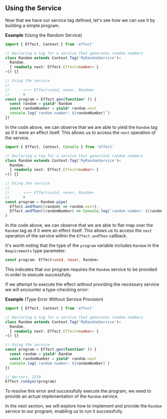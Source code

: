 ## Using the Service

Now that we have our service tag defined, let's see how we can use it by building a simple program.

**Example** (Using the Random Service)

<Tabs syncKey="pipe-vs-gen">

<TabItem label="Using Effect.gen">

```ts twoslash
import { Effect, Context } from 'effect'

// Declaring a tag for a service that generates random numbers
class Random extends Context.Tag('MyRandomService')<
  Random,
  { readonly next: Effect.Effect<number> }
>() {}

// Using the service
//
//      ┌─── Effect<void, never, Random>
//      ▼
const program = Effect.gen(function* () {
  const random = yield* Random
  const randomNumber = yield* random.next
  console.log(`random number: ${randomNumber}`)
})
```

In the code above, we can observe that we are able to yield the `Random` tag as if it were an effect itself.
This allows us to access the `next` operation of the service.

</TabItem>

<TabItem label="Using pipe">

```ts twoslash
import { Effect, Context, Console } from 'effect'

// Declaring a tag for a service that generates random numbers
class Random extends Context.Tag('MyRandomService')<
  Random,
  { readonly next: Effect.Effect<number> }
>() {}

// Using the service
//
//      ┌─── Effect<void, never, Random>
//      ▼
const program = Random.pipe(
  Effect.andThen((random) => random.next),
  Effect.andThen((randomNumber) => Console.log(`random number: ${randomNumber}`))
)
```

In the code above, we can observe that we are able to flat-map over the `Random` tag as if it were an effect itself.
This allows us to access the `next` operation of the service within the `Effect.andThen` callback.

</TabItem>

</Tabs>

It's worth noting that the type of the `program` variable includes `Random` in the `Requirements` type parameter:

```ts "Random" showLineNumbers=false
const program: Effect<void, never, Random>
```

This indicates that our program requires the `Random` service to be provided in order to execute successfully.

If we attempt to execute the effect without providing the necessary service we will encounter a type-checking error:

**Example** (Type Error Without Service Provision)

```ts twoslash
import { Effect, Context } from 'effect'

// Declaring a tag for a service that generates random numbers
class Random extends Context.Tag('MyRandomService')<
  Random,
  { readonly next: Effect.Effect<number> }
>() {}

// Using the service
const program = Effect.gen(function* () {
  const random = yield* Random
  const randomNumber = yield* random.next
  console.log(`random number: ${randomNumber}`)
})

// @errors: 2379
Effect.runSync(program)
```

To resolve this error and successfully execute the program, we need to provide an actual implementation of the `Random` service.

In the next section, we will explore how to implement and provide the `Random` service to our program, enabling us to run it successfully.
